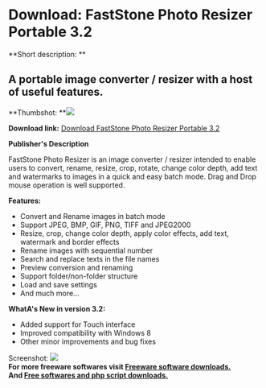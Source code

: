 # Download: FastStone Photo Resizer Portable 3.2

**Short description: **

## A portable image converter / resizer with a host of useful features.

  
**Thumbshot: **![](http://www.freewarefiles.com/screenshot/fasstnphotoresizer_md.gif)   
  
**Download link:** [Download FastStone Photo Resizer Portable 3.2](http://freesoftwares.boysofts.com/FastStone-Photo-Resizer-Portable_program_53549.html)  
  

**Publisher's Description**  
  

FastStone Photo Resizer is an image converter / resizer intended to enable
users to convert, rename, resize, crop, rotate, change color depth, add text
and watermarks to images in a quick and easy batch mode. Drag and Drop mouse
operation is well supported.

**Features:**

  * Convert and Rename images in batch mode 
  * Support JPEG, BMP, GIF, PNG, TIFF and JPEG2000 
  * Resize, crop, change color depth, apply color effects, add text, watermark and border effects 
  * Rename images with sequential number 
  * Search and replace texts in the file names 
  * Preview conversion and renaming 
  * Support folder/non-folder structure 
  * Load and save settings 
  * And much more... 

**WhatA's New in version 3.2:**

  * Added support for Touch interface 
  * Improved compatibility with Windows 8 
  * Other minor improvements and bug fixes 

  
  
Screenshot:
![](http://www.freewarefiles.com/screenshot/fasstnphotoresizer.gif)  
**For more freeware softwares visit [Freeware software downloads.](http://freesoftwares.boysofts.com/)**   
**And [Free softwares and php script downloads.](http://www.boysofts.com/)**

